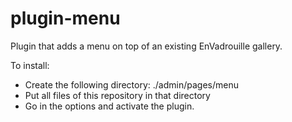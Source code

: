 plugin-menu
===========

Plugin that adds a menu on top of an existing EnVadrouille gallery.

To install:
* Create the following directory: ./admin/pages/menu
* Put all files of this repository in that directory
* Go in the options and activate the plugin.
